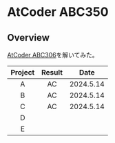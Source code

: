 # AtCoder ABC350

## Overview

[AtCoder ABC306](https://atcoder.jp/contests/abc350)を解いてみた。

| Project | Result |   Date    |
| :-----: | :----: | :-------: |
|    A    |   AC   | 2024.5.14 |
|    B    |   AC   | 2024.5.14 |
|    C    |   AC   | 2024.5.14 |
|    D    |        |           |
|    E    |        |           |

##

